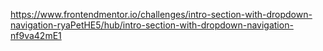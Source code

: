 https://www.frontendmentor.io/challenges/intro-section-with-dropdown-navigation-ryaPetHE5/hub/intro-section-with-dropdown-navigation-nf9va42mE1


